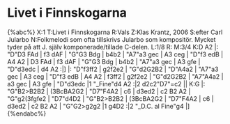 # Livet i Finnskogarna

{%abc%}
X:1
T:Livet i Finnskogarna
R:Vals
Z:Klas Krantz, 2006
S:efter Carl Jularbo
N:Folkmelodi som ofta tillskrivs Jularbo som kompositör. Mycket tyder på att J. själv komponerade/tillade C-delen.
L:1/8
R: 
M:3/4
K:D
A2 |: "D"D3 FAd | f3 dAF | "G"G3 Bdg | b4b2 | "A7"a3 gec |
A3 ceg | "D"f3 edB | A4 A2 | D3 FAd | f3 dAF |
"G"G3 Bdg | b4b2 | "A7"a3 gec | A3 gfe | "D"d3edc | d4 A2 :|]
|: "D"f3ff2  | g2f2e2 | "G"d2G2B2 | "D"A4a2 | "A7"a3 gec |
A3 ceg | "D"f3 edB | A4 A2 | f3ff2  | g2f2e2 | "G"d2G2B2 |
"A7"A4a2 | a3 gec | A3 gfe | "D"d3edc |1 "_Fine"d4 A2 :|2 d2c2"D7"=c2 ||
K:G
|: "G"B2>B2B2 | (3BcBA2G2 | "D7"F4A2 | c6 | d3ed2 | c2 B2 A2  |
"G"g2(3fgfe2 | "D7"d4D2 | "G"B2>B2B2 | (3BcBA2G2 | "D7"F4A2 |
c6 | d3ed2 | c2 B2 A2 | "G"G2>g2g2 |1 g4D2 :|2 "_D.C. al Fine"g4 |]
{%endabc%}

